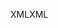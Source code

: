 <span data-ttu-id="e45b0-101">XML</span><span class="sxs-lookup"><span data-stu-id="e45b0-101">XML</span></span>